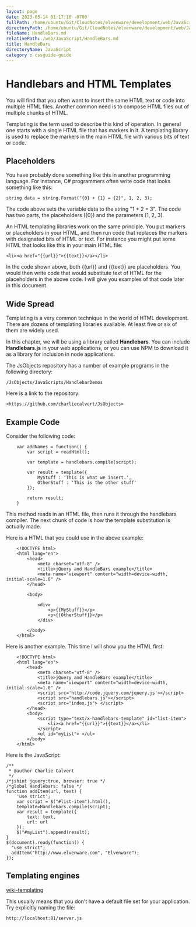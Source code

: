 ```yaml
---
layout: page
date: 2023-05-14 01:17:16 -0700
fullPath: /home/ubuntu/Git/CloudNotes/elvenware/development/web/JavaScript/HandleBars.md
directoryPath: /home/ubuntu/Git/CloudNotes/elvenware/development/web/JavaScript
fileName: HandleBars.md
relativePath: /web/JavaScript/HandleBars.md
title: HandleBars
directoryName: JavaScript
category : cssguide-guide
---
```


# Handlebars and HTML Templates

You will find that you often want to insert the same HTML text or code
into multiple HTML files. Another common need is to compose HTML files
out of multiple chunks of HTML.

Templating is the term used to describe this kind of operation. In general
one starts with a single HTML file that has markers in it. A templating
library is used to replace the markers in the main HTML file with
various bits of text or code.

## Placeholders

You have probably done something like this in another programming
language. For instance, C# programmers often write code that looks
something like this:

    string data = string.Format("{0} + {1} = {2}", 1, 2, 3);

The code above sets the variable data to the string "1 + 2 = 3". The
code has two parts, the placeholders ({0}) and the parameters (1, 2, 3).

An HTML templating libraries work on the same principle. You put
markers or placeholders in your HTML, and then run code that
replaces the markers with designated bits of HTML or text. For instance
you might put some HTML that looks like this in your main HTML file:

	<li><a href="{{url}}">{{text}}</a></li>

In the code shown above, both {{url}} and {{text}} are placeholders.
You would then write code that would substitute text of HTML for the
placeholders in the above code. I will give you examples of that code
later in this document.

## Wide Spread

Templating is a very common technique in the world of HTML development.
There are dozens of templating libraries available. At least five or
six of them are widely used.

In this chapter, we will be using a library called **Handlebars**. You can include
**Handlebars.js** in your web applications, or you can use NPM to download
it as a library for inclusion in node applications.

The JsObjects repository has a number of example programs in the
following directory:

	/JsObjects/JavaScripts/HandlebarDemos

Here is a link to the repository:

	<https://github.com/charliecalvert/JsObjects>


## Example Code

Consider the following code:

```
	var addNames = function() {
		var script = readHtml();

		var template = handlebars.compile(script);

		var result = template({
			MyStuff : 'This is what we insert.',
			OtherStuff : 'This is the other stuff'
		});

		return result;
	}
```

This method reads in an HTML file, then runs it through the handlebars
compiler. The next chunk of code is how the template substitution is
actually made.

Here is a HTML that you could use in the above example:

```
	<!DOCTYPE html>
	<html lang="en">
		<head>
			<meta charset="utf-8" />
			<title>jQuery and HandleBars example</title>
			<meta name="viewport" content="width=device-width, initial-scale=1.0" />
		</head>

		<body>

			<div>
				<p>{{MyStuff}}</p>
				<p>{{OtherStuff}}</p>
			</div>

		</body>
	</html>
```

Here is another example. This time I will show you the HTML first:

``` {.code}
    <!DOCTYPE html>
    <html lang="en">
        <head>
            <meta charset="utf-8" />
            <title>jQuery and HandleBars example</title>   
            <meta name="viewport" content="width=device-width, initial-scale=1.0" />   
            <script src='http://code.jquery.com/jquery.js'></script>
            <script src="handlebars.js"></script>
            <script src="index.js"> </script>      
        </head>
        <body>
            <script type="text/x-handlebars-template" id="list-item">
                <li><a href="{{url}}">{{text}}</a></li>
            </script>
            <ul id="myList"> </ul>   
        </body>
    </html>
```

Here is the JavaScript:

``` {.code}
/**
 * @author Charlie Calvert
 */
/*jshint jquery:true, browser: true */
/*global Handlebars: false */
function addItem(url, text) {
    'use strict';
    var script = $("#list-item").html(),    
    template=Handlebars.compile(script);    
    var result = template({
        text: text,
        url: url
    });    
    $("#myList").append(result);
}
$(document).ready(function() {
  "use strict";
  addItem("http://www.elvenware.com", "Elvenware");
});
```

## Templating engines


[wiki-templating](<https://github.com/joyent/node/wiki/modules#wiki-templating>)

This usually means that you don't have a default file set for your  application.
Try explicitly naming the file:

    http://localhost:81/server.js
